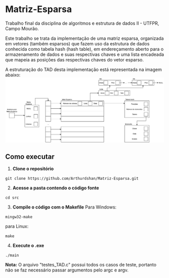 # Matriz-Esparsa
Trabalho final da disciplina de algoritmos e estrutura de dados II - UTFPR, Campo Mourão.

Este trabalho se trata da implementação de uma matriz esparsa, organizada em vetores (também esparsos) que fazem uso da estrutura de dados conhecida como tabela hash (hash table), em endereçamento aberto para o armazenamento de dados e suas respectivas chaves e uma lista encadeada que mapeia as posições das respectivas chaves do vetor esparso. 
 
A estruturação do TAD desta implementação está representada na imagem abaixo:
![TAD](imagens/TAD.png)

## Como executar
1. **Clone o repositório**
```
git clone https://github.com/Arthurdshan/Matriz-Esparsa.git
```
2. **Acesse a pasta contendo o código fonte**
```
cd src
```
3. **Compile o código com o Makefile**
Para Windows:
```
mingw32-make
```
para Linux:
```
make
```
4. **Execute o .exe**
```
./main
```
**Nota:** O arquivo "testes_TAD.c" possui todos os casos de teste, portanto não se faz necessário passar argumentos pelo argc e argv.